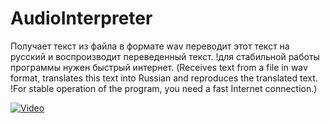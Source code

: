 # AudioInterpreter
Получает текст из файла в формате wav переводит этот текст на русский и воспроизводит переведенный текст. !для стабильной работы программы нужен быстрый интернет. (Receives text from a file in wav format, translates this text into Russian and reproduces the translated text. !For stable operation of the program, you need a fast Internet connection.)

[![Video](https://img.youtube.be/vi/jXnoFqcAkQA/maxresdefault.jpg)](https://youtu.be/VrWy1dFnB3k)
